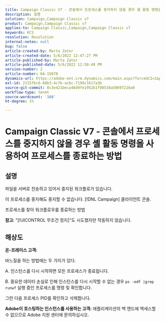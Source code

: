 ```yaml
---
title: Campaign Classic V7 - 콘솔에서 프로세스를 중지하지 않을 경우 셸 활동 명령을 사용하여 프로세스를 종료하는 방법
description: 설명
solution: Campaign,Campaign Classic v7
product: Campaign,Campaign Classic v7
applies-to: Campaign Classic,Campaign,Campaign Classic v7
keywords: KCS
resolution: Resolution
internal-notes: null
bug: false
article-created-by: Marta Zator
article-created-date: 5/6/2022 12:47:27 PM
article-published-by: Marta Zator
article-published-date: 5/6/2022 12:50:49 PM
version-number: 2
article-number: KA-15078
dynamics-url: https://adobe-ent.crm.dynamics.com/main.aspx?forceUCI=1&pagetype=entityrecord&etn=knowledgearticle&id=9f0becab-3acd-ec11-a7b5-6045bd00dbbc
exl-id: 2115fbc6-68b3-4c7b-acbc-7199c1617a3b
source-git-commit: 0c3e421beca46d9fe1952b1f98538a50697216a0
workflow-type: tm+mt
source-wordcount: '168'
ht-degree: 1%

---
```


# Campaign Classic V7 - 콘솔에서 프로세스를 중지하지 않을 경우 셸 활동 명령을 사용하여 프로세스를 종료하는 방법

## 설명


파일을 서버로 전송하고 있어서 중지된 워크플로가 있습니다.

이 프로세스를 중지해도 중지할 수 없습니다. [!DNL Campaign] 클라이언트 콘솔.

프로세스를 찾아 워크플로우를 종료하는 방법

<b>참고</b>: &quot;[!UICONTROL 무조건 정지]&quot;도 시도했지만 작동하지 않습니다.


## 해상도


<b>온-프레미스 고객:</b>

바느질을 하는 방법에는 두 가지가 있다.

A. 인스턴스를 다시 시작하면 모든 프로세스가 종료됩니다.

B. 중요한 데이터 손실로 인해 인스턴스를 다시 시작할 수 없는 경우 `ps -edf |grep runwf` 실행 중인 프로세스를 명령 및 확인합니다.

그런 다음 프로세스 PID를 확인하고 삭제합니다.

<b>Adobe이 호스팅하는 인스턴스를 사용하는 고객:</b> 애플리케이션의 백 엔드에 액세스할 수 없으므로 Adobe 지원 센터에 문의하십시오.
